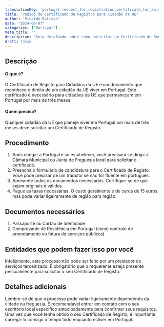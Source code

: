 ```yaml
---
translationKey: 'portugal-request_for_registration_certificate_for_eu_citizen'
title: "Pedido de Certificado de Registro para Cidadão da UE"
author: "Ricardo Batista"
date: "2024-06-07"
categories: ["Portugal"]
meta_title: ""
description: "Guia detalhado sobre como solicitar um Certificado de Registro para cidadãos da UE em Portugal"
draft: false
---
```


## Descrição
#### O que é?
O Certificado de Registo para Cidadãos da UE é um documento que reconhece o direito de um cidadão da UE viver em Portugal. Este certificado é necessário para cidadãos da UE que permaneçam em Portugal por mais de três meses.

#### Quem precisa?
Qualquer cidadão da UE que planeje viver em Portugal por mais de três meses deve solicitar um Certificado de Registo.

## Procedimento
1. Após chegar a Portugal e se estabelecer, você precisará se dirigir à Câmara Municipal ou Junta de Freguesia local para solicitar o certificado.
2. Preencha o formulário de candidatura para o Certificado de Registo. Você pode precisar de um tradutor se não for fluente em português.
3. Apresente todos os documentos necessários. Certifique-se de que sejam originais e válidos.
4. Pague as taxas necessárias. O custo geralmente é de cerca de 15 euros, mas pode variar ligeiramente de região para região.

## Documentos necessários
1. Passaporte ou Cartão de Identidade
2. Comprovante de Residência em Portugal (como contrato de arrendamento ou fatura de serviços públicos)

## Entidades que podem fazer isso por você
Infelizmente, este processo não pode ser feito por um prestador de serviços terceirizado. É obrigatório que o requerente esteja presente pessoalmente para solicitar o seu Certificado de Registo.

## Detalhes adicionais
Lembre-se de que o processo pode variar ligeiramente dependendo da cidade ou freguesia. É recomendável entrar em contato com o seu escritório local específico antecipadamente para confirmar seus requisitos. Uma vez que você tenha obtido o seu Certificado de Registo, é importante carregá-lo consigo o tempo todo enquanto estiver em Portugal.